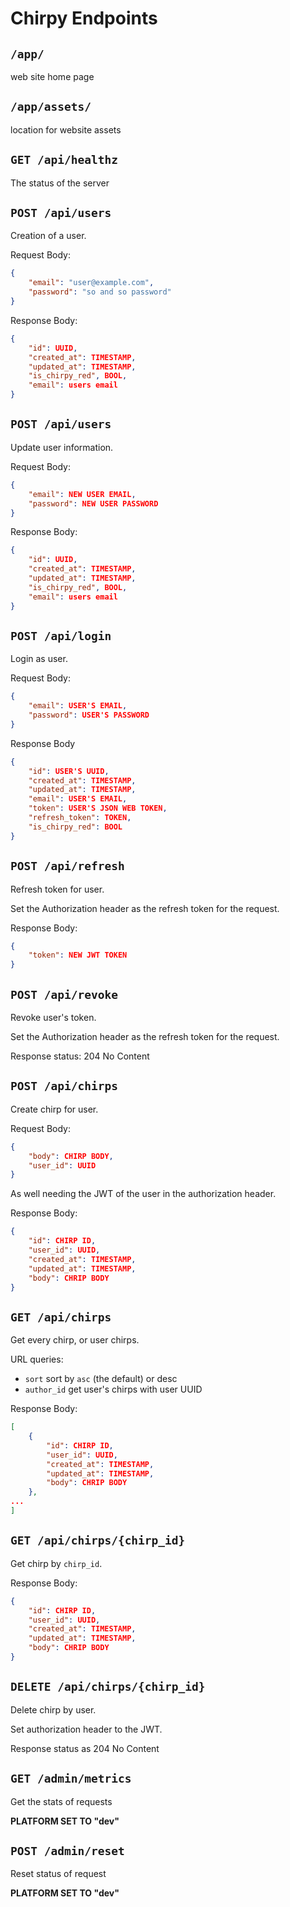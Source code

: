 
# Chirpy Endpoints

## `/app/`

web site home page


## `/app/assets/`

location for website assets


## `GET /api/healthz`

The status of the server


## `POST /api/users`

Creation of a user.

Request Body:
``` json
{
	"email": "user@example.com",
	"password": "so and so password"
}
```

Response Body:

``` json
{
	"id": UUID,
	"created_at": TIMESTAMP,
	"updated_at": TIMESTAMP,
	"is_chirpy_red", BOOL,
	"email": users email
}
```

## `POST /api/users`

Update user information.

Request Body:
``` json
{
	"email": NEW USER EMAIL,
	"password": NEW USER PASSWORD
}
```

Response Body:
``` json
{
	"id": UUID,
	"created_at": TIMESTAMP,
	"updated_at": TIMESTAMP,
	"is_chirpy_red", BOOL,
	"email": users email
}
```


## `POST /api/login`

Login as user.

Request Body:
``` json
{
	"email": USER'S EMAIL,
	"password": USER'S PASSWORD
}
```

Response Body
``` json
{
	"id": USER'S UUID,
	"created_at": TIMESTAMP,
	"updated_at": TIMESTAMP,
	"email": USER'S EMAIL,
	"token": USER'S JSON WEB TOKEN,
	"refresh_token": TOKEN,
	"is_chirpy_red": BOOL
}
```


## `POST /api/refresh`

Refresh token for user.

Set the Authorization header as the refresh token for the request.

Response Body:
``` json
{
	"token": NEW JWT TOKEN
}
```


## `POST /api/revoke`

Revoke user's token.

Set the Authorization header as the refresh token for the request.

Response status: 204 No Content


## `POST /api/chirps` 

Create chirp for user.

Request Body:

``` json
{
	"body": CHIRP BODY,
	"user_id": UUID
}
```

As well needing the JWT of the user in the authorization header.

Response Body:
``` json
{
	"id": CHIRP ID,
	"user_id": UUID,
	"created_at": TIMESTAMP,
	"updated_at": TIMESTAMP,
	"body": CHRIP BODY
}
```


## `GET /api/chirps`

Get every chirp, or user chirps.

URL queries:

- `sort` sort by `asc` (the default) or desc
- `author_id` get user's chirps with user UUID


Response Body:
``` json
[
	{
		"id": CHIRP ID,
		"user_id": UUID,
		"created_at": TIMESTAMP,
		"updated_at": TIMESTAMP,
		"body": CHRIP BODY
	},
...
]
```

## `GET /api/chirps/{chirp_id}`

Get chirp by `chirp_id`.

Response Body:
``` json
{
	"id": CHIRP ID,
	"user_id": UUID,
	"created_at": TIMESTAMP,
	"updated_at": TIMESTAMP,
	"body": CHRIP BODY
}
```


## `DELETE /api/chirps/{chirp_id}`

Delete chirp by user.

Set authorization header to the JWT.

Response status as 204 No Content


## `GET /admin/metrics`

Get the stats of requests

**PLATFORM SET TO "dev"**

## `POST /admin/reset`

Reset status of request

**PLATFORM SET TO "dev"**


